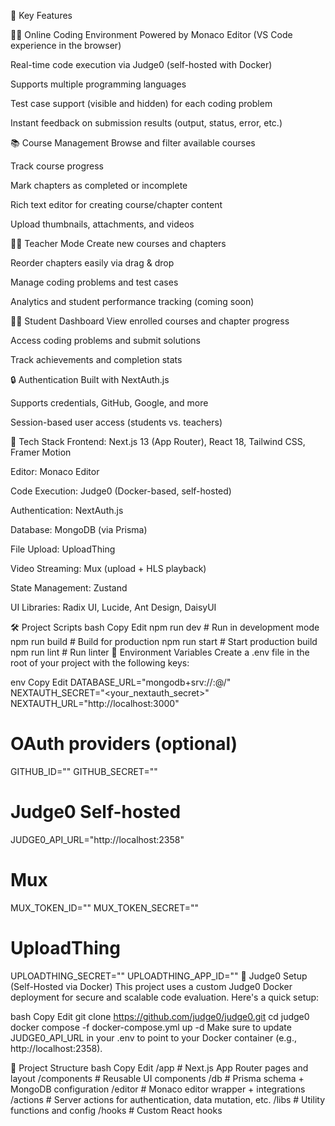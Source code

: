 🚀 Key Features

🧑‍💻 Online Coding Environment
Powered by Monaco Editor (VS Code experience in the browser)

Real-time code execution via Judge0 (self-hosted with Docker)

Supports multiple programming languages

Test case support (visible and hidden) for each coding problem

Instant feedback on submission results (output, status, error, etc.)

📚 Course Management
Browse and filter available courses

Track course progress

Mark chapters as completed or incomplete

Rich text editor for creating course/chapter content

Upload thumbnails, attachments, and videos

👨‍🏫 Teacher Mode
Create new courses and chapters

Reorder chapters easily via drag & drop

Manage coding problems and test cases

Analytics and student performance tracking (coming soon)

🧑‍🎓 Student Dashboard
View enrolled courses and chapter progress

Access coding problems and submit solutions

Track achievements and completion stats

🔒 Authentication
Built with NextAuth.js

Supports credentials, GitHub, Google, and more

Session-based user access (students vs. teachers)

🧰 Tech Stack
Frontend: Next.js 13 (App Router), React 18, Tailwind CSS, Framer Motion

Editor: Monaco Editor

Code Execution: Judge0 (Docker-based, self-hosted)

Authentication: NextAuth.js

Database: MongoDB (via Prisma)

File Upload: UploadThing

Video Streaming: Mux (upload + HLS playback)

State Management: Zustand

UI Libraries: Radix UI, Lucide, Ant Design, DaisyUI

🛠 Project Scripts
bash
Copy
Edit
npm run dev         # Run in development mode
npm run build       # Build for production
npm run start       # Start production build
npm run lint        # Run linter
🔐 Environment Variables
Create a .env file in the root of your project with the following keys:

env
Copy
Edit
DATABASE_URL="mongodb+srv://<user>:<pass>@<cluster>/<db>"
NEXTAUTH_SECRET="<your_nextauth_secret>"
NEXTAUTH_URL="http://localhost:3000"

# OAuth providers (optional)
GITHUB_ID=""
GITHUB_SECRET=""

# Judge0 Self-hosted
JUDGE0_API_URL="http://localhost:2358"

# Mux
MUX_TOKEN_ID=""
MUX_TOKEN_SECRET=""

# UploadThing
UPLOADTHING_SECRET=""
UPLOADTHING_APP_ID=""
🧪 Judge0 Setup (Self-Hosted via Docker)
This project uses a custom Judge0 Docker deployment for secure and scalable code evaluation. Here's a quick setup:

bash
Copy
Edit
git clone https://github.com/judge0/judge0.git
cd judge0
docker compose -f docker-compose.yml up -d
Make sure to update JUDGE0_API_URL in your .env to point to your Docker container (e.g., http://localhost:2358).

📂 Project Structure
bash
Copy
Edit
/app            # Next.js App Router pages and layout
/components     # Reusable UI components
/db             # Prisma schema + MongoDB configuration
/editor         # Monaco editor wrapper + integrations
/actions        # Server actions for authentication, data mutation, etc.
/libs           # Utility functions and config
/hooks          # Custom React hooks
